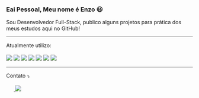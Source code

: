 ### Eai Pessoal, Meu nome é Enzo 😃

Sou Desenvolvedor Full-Stack, publico alguns projetos para prática dos meus estudos aqui no GitHub!<br>
<hr>


Atualmente utilizo: 
<br><br>
<img src="https://img.shields.io/badge/GitHub-100000?style=for-the-badge&logo=github&logoColor=white">
<img src="https://img.shields.io/badge/JavaScript-F7DF1E?style=for-the-badge&logo=javascript&logoColor=black">
<img src="https://img.shields.io/badge/next%20js-000000?style=for-the-badge&logo=nextdotjs&logoColor=white">
<img src="https://img.shields.io/badge/React-20232A?style=for-the-badge&logo=react&logoColor=61DAFB"> 
<img src="https://img.shields.io/badge/Node.js-43853D?style=for-the-badge&logo=node.js&logoColor=white">
<img src="https://img.shields.io/badge/TypeScript-007ACC?style=for-the-badge&logo=typescript&logoColor=white">
<img src="https://img.shields.io/badge/Tailwind_CSS-38B2AC?style=for-the-badge&logo=tailwind-css&logoColor=white">
<hr>

Contato :arrow_heading_down:
<br><br>
⠀⠀<a href="https://www.linkedin.com/in/enzo-taniolo-0005a1241/" target="_blank">
      <img target="_blank" src="https://img.shields.io/badge/LinkedIn-0077B5?style=for-the-badge&logo=linkedin&logoColor=white">
 <a/>


  
